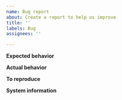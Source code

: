 ```yaml
---
name: Bug report
about: Create a report to help us improve
title: ''
labels: Bug
assignees: ''

---
```


<!-- This issue tracker is only for technical issues related to Lightning Loop.

General Lightning questions and/or support requests are best directed to the Lightning Community Slack https://lightning.engineering/slack.html.

Also make sure you've read the Lightning Loop specific documentation at https://github.com/lightninglabs/loop#lightning-loop.

For reporting security issues, please read instructions at https://github.com/lightningnetwork/lnd#security.

-->

<!-- Describe the issue -->

**Expected behavior**

<!--- What behavior did you expect? -->

**Actual behavior**

<!--- What was the actual behavior (provide screenshots if the issue is UI related)? -->

**To reproduce**

<!--- How reliably can you reproduce the issue, what are the steps to do so? -->

**System information**

<!-- Are you using Lightning Loop as a standalone application or as part of Lightning Terminal? -->

<!-- If you are using Lightning Loop as part of Lightning Terminal, did you install that using Umbrel? -->

<!-- How are you interacting with Loop? Through the command line interface or the Lightning Terminal UI? -->

<!-- What version of Lightning Loop are you using, where did you get it (website, self-compiled, etc)? -->

<!-- What type of machine are you observing the error on (OS/CPU and disk type)? -->

<!-- What is your operating system and its version? -->

<!-- Any extra information that might be useful in the debugging process. -->
<!--- This is normally the contents of a `loop.log` file. Raw text or a link to a pastebin type site are preferred. -->

